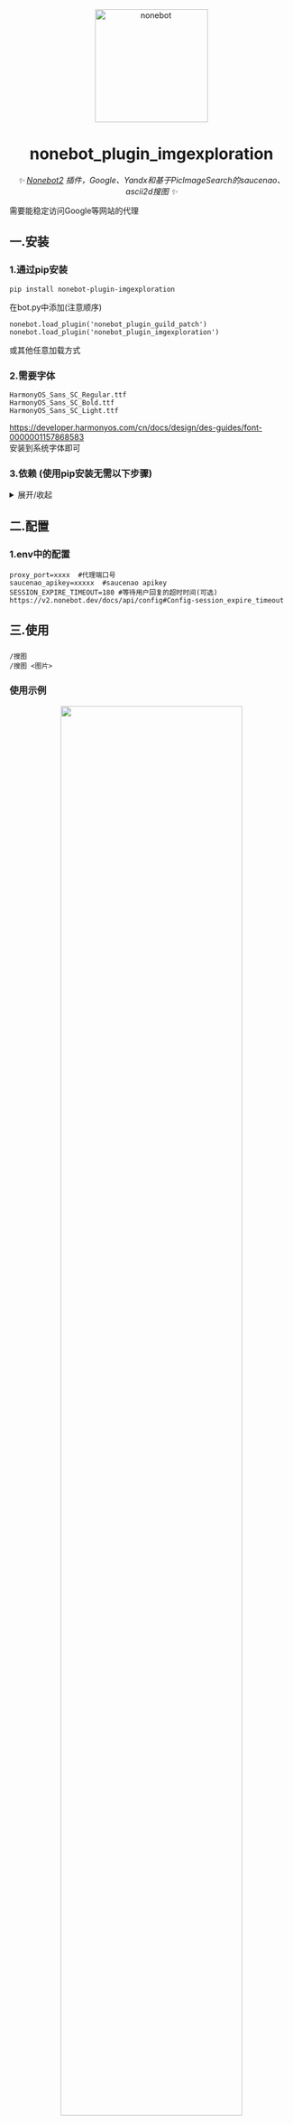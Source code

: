 <div align="center">
<a href="https://v2.nonebot.dev/"><img src="https://v2.nonebot.dev/logo.png" width="200" height="200" alt="nonebot"></a>

# nonebot_plugin_imgexploration 

_✨ [Nonebot2](https://github.com/nonebot/nonebot2) 插件，Google、Yandx和基于PicImageSearch的saucenao、ascii2d搜图  ✨_



</div> 

需要能稳定访问Google等网站的代理  
## 一.**安装**
### 1.通过pip安装
```
pip install nonebot-plugin-imgexploration
```
在bot.py中添加(注意顺序)
```
nonebot.load_plugin('nonebot_plugin_guild_patch')
nonebot.load_plugin('nonebot_plugin_imgexploration')
```
或其他任意加载方式
### 2.需要字体    
```
HarmonyOS_Sans_SC_Regular.ttf  
HarmonyOS_Sans_SC_Bold.ttf  
HarmonyOS_Sans_SC_Light.ttf
```
https://developer.harmonyos.com/cn/docs/design/des-guides/font-0000001157868583   
安装到系统字体即可
### 3.依赖  (使用pip安装无需以下步骤)
<details>
<summary>展开/收起</summary>

```
pip install -r requirements.txt
```
go-cqhttp 频道支持适配补丁`nonebot-plugin-guild-patch`  
```
pip install nonebot-plugin-guild-patch
```
在加载本插件前添加
```
nonebot.load_plugin('nonebot_plugin_guild_patch')
```
</details>

## 二.**配置**  
### 1.env中的配置
```
proxy_port=xxxx  #代理端口号
saucenao_apikey=xxxxx  #saucenao apikey
SESSION_EXPIRE_TIMEOUT=180 #等待用户回复的超时时间(可选) https://v2.nonebot.dev/docs/api/config#Config-session_expire_timeout
```  
## 三.**使用**  
### 
```
/搜图
/搜图 <图片>
```  
### **使用示例**   

<div align=center>
    <img decoding="async" align="middle" src="https://p.inari.site/usr/369/63b6cfe0cd8a8.jpg" width="80%">
</div>

### 搜图结果

<div align=center>
    <img decoding="async" align="middle" src="https://p.inari.site/usr/369/63b6cd6f24abc.jpg" height="1280px">
</div>